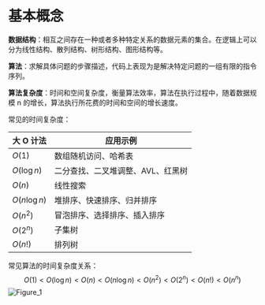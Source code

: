 # 基本概念

**数据结构**：相互之间存在一种或者多种特定关系的数据元素的集合。在逻辑上可以分为线性结构、散列结构、树形结构、图形结构等。

**算法**：求解具体问题的步骤描述，代码上表现为是解决特定问题的一组有限的指令序列。

**算法复杂度**：时间和空间复杂度，衡量算法效率，算法在执行过程中，随着数据规模 n 的增长，算法执行所花费的时间和空间的增长速度。

常见的时间复杂度：

| 大 O 计法     | 应用示例                          |
| ------------- | --------------------------------- |
| $O(1)$        | 数组随机访问、哈希表              |
| $O(\log n)$   | 二分查找、二叉堆调整、AVL、红黑树 |
| $O(n)$        | 线性搜索                          |
| $O(n \log n)$ | 堆排序、快速排序、归并排序        |
| $O(n^2)$      | 冒泡排序、选择排序、插入排序      |
| $O(2^n)$      | 子集树                            |
| $O(n!)$       | 排列树                            |

常见算法的时间复杂度关系：
$$
O(1) < O(\log n) < O(n) < O(n \log n) < O(n^2) < O(2^n) < O(n!) < O(n^n)
$$
![Figure_1](https://leafalice-image.oss-cn-hangzhou.aliyuncs.com/img/Figure_1.png)
